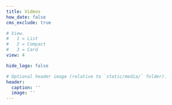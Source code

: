 ```yaml
---
title: Videos
how_date: false
cms_exclude: true

# View.
#   1 = List
#   2 = Compact
#   3 = Card
view: 4

hide_logo: false

# Optional header image (relative to `static/media/` folder).
header:
  caption: ''
  image: ''
---
```

